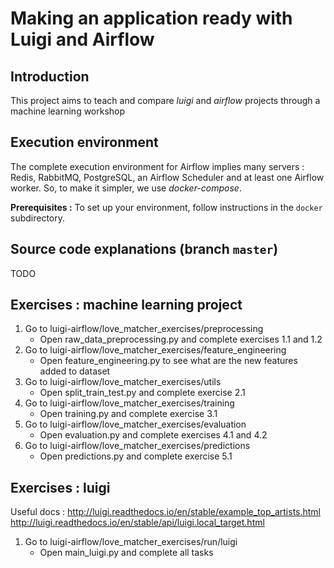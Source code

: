 # Making an application ready with Luigi and Airflow

## Introduction

This project aims to teach and compare *luigi* and *airflow* projects through a machine
learning workshop

## Execution environment

The complete execution environment for Airflow implies many servers : Redis, RabbitMQ,
PostgreSQL, an Airflow Scheduler and at least one Airflow worker. So, to make
it simpler, we use *docker-compose*.

**Prerequisites :** To set up your environment, follow instructions in the `docker` subdirectory.

## Source code explanations (branch `master`)
TODO

## Exercises : machine learning project

1. Go to luigi-airflow/love_matcher_exercises/preprocessing
    - Open raw_data_preprocessing.py and complete exercises 1.1 and 1.2
2. Go to luigi-airflow/love_matcher_exercises/feature_engineering
    - Open feature_engineering.py to see what are the new features added to dataset
3. Go to luigi-airflow/love_matcher_exercises/utils
    - Open split_train_test.py and complete exercise 2.1
4. Go to luigi-airflow/love_matcher_exercises/training
    - Open training.py and complete exercise 3.1
5. Go to luigi-airflow/love_matcher_exercises/evaluation
    - Open evaluation.py and complete exercises 4.1 and 4.2
6. Go to luigi-airflow/love_matcher_exercises/predictions
    - Open predictions.py and complete exercise 5.1

## Exercises : luigi
Useful docs :
http://luigi.readthedocs.io/en/stable/example_top_artists.html
http://luigi.readthedocs.io/en/stable/api/luigi.local_target.html

1. Go to luigi-airflow/love_matcher_exercises/run/luigi
    - Open main_luigi.py and complete all tasks 

